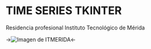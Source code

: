 ﻿# TIME SERIES TKINTER

Residencia profesional Instituto Tecnológico de Mérida

->![Imagen de ITMERIDA](https://pbs.twimg.com/profile_images/2168766359/logo-original-tec_400x400.png)<-